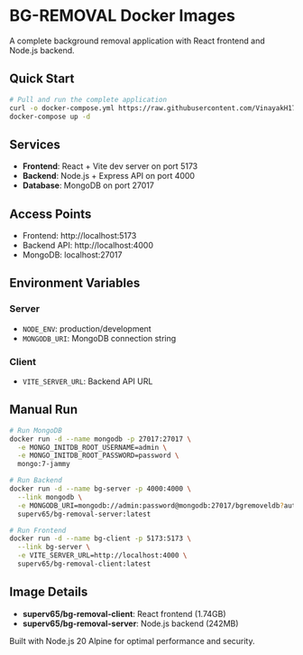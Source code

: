 # BG-REMOVAL Docker Images

A complete background removal application with React frontend and Node.js backend.

## Quick Start

```bash
# Pull and run the complete application
curl -o docker-compose.yml https://raw.githubusercontent.com/VinayakH1729/BG-REMOVAL/main/docker-compose.hub.yml
docker-compose up -d
```

## Services

- **Frontend**: React + Vite dev server on port 5173
- **Backend**: Node.js + Express API on port 4000  
- **Database**: MongoDB on port 27017

## Access Points

- Frontend: http://localhost:5173
- Backend API: http://localhost:4000
- MongoDB: localhost:27017

## Environment Variables

### Server
- `NODE_ENV`: production/development
- `MONGODB_URI`: MongoDB connection string

### Client  
- `VITE_SERVER_URL`: Backend API URL

## Manual Run

```bash
# Run MongoDB
docker run -d --name mongodb -p 27017:27017 \
  -e MONGO_INITDB_ROOT_USERNAME=admin \
  -e MONGO_INITDB_ROOT_PASSWORD=password \
  mongo:7-jammy

# Run Backend
docker run -d --name bg-server -p 4000:4000 \
  --link mongodb \
  -e MONGODB_URI=mongodb://admin:password@mongodb:27017/bgremoveldb?authSource=admin \
  superv65/bg-removal-server:latest

# Run Frontend
docker run -d --name bg-client -p 5173:5173 \
  --link bg-server \
  -e VITE_SERVER_URL=http://localhost:4000 \
  superv65/bg-removal-client:latest
```

## Image Details

- **superv65/bg-removal-client**: React frontend (1.74GB)
- **superv65/bg-removal-server**: Node.js backend (242MB)

Built with Node.js 20 Alpine for optimal performance and security.